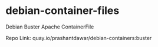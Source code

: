 # debian-container-files

Debian Buster Apache ContainerFile

Repo Link: quay.io/prashantdawar/debian-containers:buster